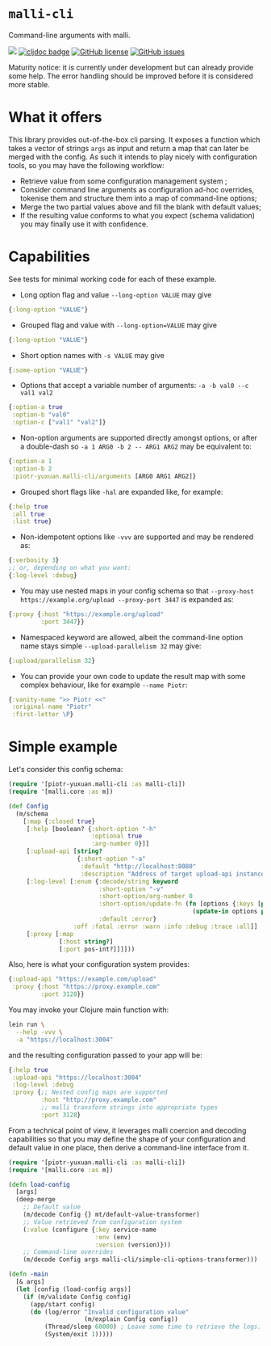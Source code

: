 # `malli-cli`

Command-line arguments with malli.

[![](https://img.shields.io/clojars/v/piotr-yuxuan/malli-cli.svg)](https://clojars.org/piotr-yuxuan/malli-cli)
[![cljdoc badge](https://cljdoc.org/badge/piotr-yuxuan/malli-cli)](https://cljdoc.org/d/piotr-yuxuan/malli-cli/CURRENT)
[![GitHub license](https://img.shields.io/github/license/piotr-yuxuan/malli-cli)](https://github.com/piotr-yuxuan/malli-cli/blob/main/LICENSE)
[![GitHub issues](https://img.shields.io/github/issues/piotr-yuxuan/malli-cli)](https://github.com/piotr-yuxuan/malli-cli/issues)

Maturity notice: it is currently under development but can already
provide some help. The error handling should be improved before it is
considered more stable.

# What it offers

This library provides out-of-the-box cli parsing. It exposes a
function which takes a vector of strings `args` as input and return a
map that can later be merged with the config. As such it intends to
play nicely with configuration tools, so you may have the following
workflow:

- Retrieve value from some configuration management system ;
- Consider command line arguments as configuration ad-hoc overrides,
  tokenise them and structure them into a map of command-line options;
- Merge the two partial values above and fill the blank with default
  values;
- If the resulting value conforms to what you expect (schema
  validation) you may finally use it with confidence.

# Capabilities

See tests for minimal working code for each of these example.

- Long option flag and value `--long-option VALUE` may give

``` clj
{:long-option "VALUE"}
```

- Grouped flag and value with `--long-option=VALUE` may give

``` clj
{:long-option "VALUE"}
```

- Short option names with `-s VALUE` may give

``` clj
{:some-option "VALUE"}
```

- Options that accept a variable number of arguments: `-a -b val0 --c
  val1 val2`

``` clj
{:option-a true
 :option-b "val0"
 :option-c ["val1" "val2"]}
```

- Non-option arguments are supported directly amongst options, or
  after a double-dash so `-a 1 ARG0 -b 2 -- ARG1 ARG2` may be
  equivalent to:

``` clj
{:option-a 1
 :option-b 2
 :piotr-yuxuan.malli-cli/arguments [ARG0 ARG1 ARG2]}
```

- Grouped short flags like `-hal` are expanded like, for example:
``` clj
{:help true
 :all true
 :list true}
```

- Non-idempotent options like `-vvv` are supported and may be rendered as:
``` clj
{:verbosity 3}
;; or, depending on what you want:
{:log-level :debug}
```

- You may use nested maps in your config schema so that `--proxy-host
  https://example.org/upload --proxy-port 3447` is expanded as:

``` clj
{:proxy {:host "https://example.org/upload"
         :port 3447}}
```

- Namespaced keyword are allowed, albeit the command-line option name
  stays simple `--upload-parallelism 32` may give:

```clj
{:upload/parallelism 32}
```

- You can provide your own code to update the result map with some
  complex behaviour, like for example `--name Piotr`:

``` clj
{:vanity-name ">> Piotr <<"
 :original-name "Piotr"
 :first-letter \P}
```

# Simple example

Let's consider this config schema:

``` clojure
(require '[piotr-yuxuan.malli-cli :as malli-cli])
(require '[malli.core :as m])

(def Config
  (m/schema
    [:map {:closed true}
     [:help [boolean? {:short-option "-h"
                       :optional true
                       :arg-number 0}]]
     [:upload-api [string?
                   {:short-option "-a"
                    :default "http://localhost:8080"
                    :description "Address of target upload-api instance."}]]
     [:log-level [:enum {:decode/string keyword
                         :short-option "-v"
                         :short-option/arg-number 0
                         :short-option/update-fn (fn [options {:keys [path schema]} _cli-args]
                                                   (update-in options path (malli-cli/children-successor schema)))
                         :default :error}
                  :off :fatal :error :warn :info :debug :trace :all]]
     [:proxy [:map
              [:host string?]
              [:port pos-int?]]]]))
```

Also, here is what your configuration system provides:

``` clojure
{:upload-api "https://example.com/upload"
 :proxy {:host "https://proxy.example.com"
         :port 3128}}
```

You may invoke your Clojure main function with:

``` zsh
lein run \
  --help -vvv \
  -a "https://localhost:3004"
```

and the resulting configuration passed to your app will be:

``` clojure
{:help true
 :upload-api "https://localhost:3004"
 :log-level :debug
 :proxy {;; Nested config maps are supported
         :host "http://proxy.example.com"
         ;; malli transform strings into appropriate types
         :port 3128}
```

From a technical point of view, it leverages malli coercion and
decoding capabilities so that you may define the shape of your
configuration and default value in one place, then derive a
command-line interface from it.

``` clojure
(require '[piotr-yuxuan.malli-cli :as malli-cli])
(require '[malli.core :as m])

(defn load-config
  [args]
  (deep-merge
    ;; Default value
    (m/decode Config {} mt/default-value-transformer)
    ;; Value retrieved from configuration system
    (:value (configure {:key service-name
                        :env (env)
                        :version (version)}))
    ;; Command-line overrides
    (m/decode Config args malli-cli/simple-cli-options-transformer)))

(defn -main
  [& args]
  (let [config (load-config args)]
    (if (m/validate Config config)
      (app/start config)
      (do (log/error "Invalid configuration value"
                     (m/explain Config config))
          (Thread/sleep 60000) ; Leave some time to retrieve the logs.
          (System/exit 1)))))
```
